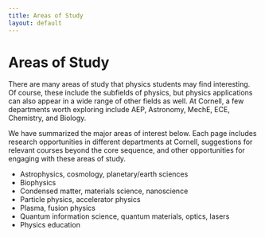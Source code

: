 ```yaml
---
title: Areas of Study
layout: default
---
```

<link rel="stylesheet" href="/main.css">

# Areas of Study
There are many areas of study that physics students may find interesting. Of course, these include the subfields of physics, but physics applications can also appear in a wide range of other fields as well. At Cornell, a few departments worth exploring include AEP, Astronomy, MechE, ECE, Chemistry, and Biology.

We have summarized the major areas of interest below. Each page includes research opportunities in different departments at Cornell, suggestions for relevant courses beyond the core sequence, and other opportunities for engaging with these areas of study.

- Astrophysics, cosmology, planetary/earth sciences
- Biophysics
- Condensed matter, materials science, nanoscience
- Particle physics, accelerator physics
- Plasma, fusion physics
- Quantum information science, quantum materials, optics, lasers
- Physics education
